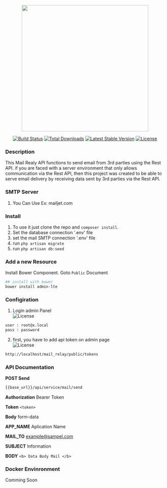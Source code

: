 <p align="center"><img src="https://res.cloudinary.com/dtfbvvkyp/image/upload/v1566331377/laravel-logolockup-cmyk-red.svg" width="400"></p>

<p align="center">
<a href="https://travis-ci.org/laravel/framework"><img src="https://travis-ci.org/laravel/framework.svg" alt="Build Status"></a>
<a href="https://packagist.org/packages/laravel/framework"><img src="https://poser.pugx.org/laravel/framework/d/total.svg" alt="Total Downloads"></a>
<a href="https://packagist.org/packages/laravel/framework"><img src="https://poser.pugx.org/laravel/framework/v/stable.svg" alt="Latest Stable Version"></a>
<a href="https://packagist.org/packages/laravel/framework"><img src="https://poser.pugx.org/laravel/framework/license.svg" alt="License"></a>
</p>

### Description
This Mail Realy API functions to send email from 3rd parties using the Rest API. if you are faced with a server environment that only allows communication via the Rest API, then this project was created to be able to serve email delivery by receiving data sent by 3rd parties via the Rest API.

### SMTP Server
1. You Can Use Ex: mailjet.com

### Install
1. To use it just clone the repo and `composer install`.
2. Set the database connection '.env' file 
3. set the mail SMTP connection '.env' file
4. run `php artisan migrate`
5. run `php artisan db:seed`

### Add a new Resource
Install Bower Component. Goto `Public` Document
```bash
## install with bower
bower install admin-lte
```

### Configiration
1. Login admin Panel
<br><img src="https://i.ibb.co/kD3B3sw/login.png" alt="License">

```bash
user : root@x.local
pass : password
```
2. first, you have to add api token on admin page
<br><img src="https://i.ibb.co/Y2sFmm6/token.png" alt="License">

```bash
http://localhost/mail_relay/public/tokens

```
### API Documentation
<b>POST Send</b>
```bash
{{base_url}}/api/service/mail/send
```
<b>Authorization</b> Bearer Token

<b>Token</b> `<token>`

<b>Body</b> form-data

<b>APP_NAME</b> Aplication Name

<b>MAIL_TO</b> example@sampel.com

<b>SUBJECT</b> Information

<b>BODY</b> `<b> Data Body Mail </b>`

### Docker Envinronment
Comming Soon

